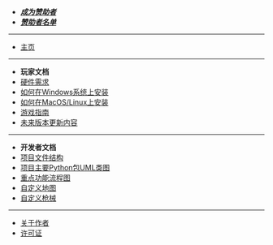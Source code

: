 - [***成为赞助者***](/support.md)
- [***赞助者名单***](/supporter.md)
---
- [主页](/README.md)
---
- **玩家文档**
- [硬件需求](/Player/require.md)
- [如何在Windows系统上安装](/Player/open_windows.md)
- [如何在MacOS/Linux上安装](/Player/open_unix.md)
- [游戏指南](/Player/how_to_play.md)
- [未来版本更新内容](/Player/future.md)
---
- **开发者文档**
- [项目文件结构](/Develop/struct.md)
- [项目主要Python包UML类图](Develop/UML/index.md)
- [重点功能流程图](Develop/flow/index.md)
- [自定义地图](/Develop/map/README.md)
- [自定义枪械](/Develop/thing/README.md)
---
- [关于作者](/anther.md)
- [许可证](/LICENSE.md)
